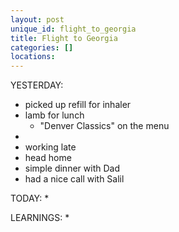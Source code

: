 ```yaml
---
layout: post
unique_id: flight_to_georgia
title: Flight to Georgia
categories: []
locations: 
---
```


YESTERDAY:
* picked up refill for inhaler
* lamb for lunch
  * "Denver Classics" on the menu
*
* working late
* head home
* simple dinner with Dad
* had a nice call with Salil

TODAY:
* 

LEARNINGS:
* 
